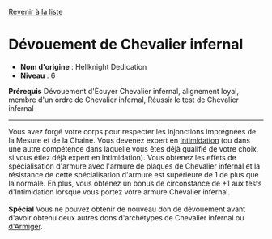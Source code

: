 [Revenir à la liste](..)

# Dévouement de Chevalier infernal

 * **Nom d'origine** : Hellknight Dedication
 * **Niveau** : 6


<p><span id="ctl00_MainContent_DetailedOutput"><strong>Prérequis</strong> Dévouement d'Écuyer Chevalier infernal, alignement loyal, membre d'un ordre de Chevalier infernal, Réussir le test de Chevalier infernal<br></span></p>
<hr>
<p>Vous avez forgé votre corps pour respecter les injonctions imprégnées de la Mesure et de la Chaine. Vous devenez expert en <a href="https://2e.aonprd.com/Skills.aspx?ID=7">Intimidation</a> (ou dans une autre compétence dans laquelle vous êtes déjà qualifié de votre choix, si vous étiez déjà expert en Intimidation). Vous obtenez les effets de spécialisation d'armure avec l'armure de plaques de Chevalier infernal et la résistance de cette spécialisation d'armure est supérieure de 1 de plus que la normale. En plus, vous obtenez un bonus de circonstance de +1 aux tests d'Intimidation lorsque vous portez votre armure Chevalier infernal.<br><br><strong>Spécial</strong> Vous ne pouvez obtenir de nouveau don de dévouement avant d'avoir obtenu deux autres dons d'archétypes de Chevalier infernal ou <a href="https://2e.aonprd.com/Archetypes.aspx?ID=20">d'Armiger</a>.&nbsp;</p>